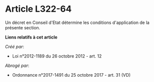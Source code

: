 # Article L322-64

Un décret en Conseil d'Etat détermine les conditions d'application de la présente section.

**Liens relatifs à cet article**

_Créé par_:

  - Loi n°2012-1189 du 26 octobre 2012 - art. 12

_Abrogé par_:

  - Ordonnance n°2017-1491 du 25 octobre 2017 - art. 31 (VD)
